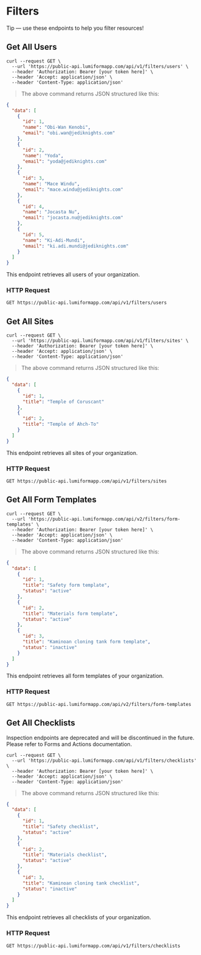 # Filters
<aside class="success">
Tip — use these endpoints to help you filter resources!
</aside>

## Get All Users

```shell
curl --request GET \
  --url 'https://public-api.lumiformapp.com/api/v1/filters/users' \
  --header 'Authorization: Bearer [your token here]' \
  --header 'Accept: application/json' \
  --header 'Content-Type: application/json' 
```

> The above command returns JSON structured like this:

```json
{
  "data": [
    {
      "id": 1,
      "name": "Obi-Wan Kenobi",
      "email": "obi.wan@jediknights.com"
    },
    {
      "id": 2,
      "name": "Yoda",
      "email": "yoda@jediknights.com"
    },
    {
      "id": 3,
      "name": "Mace Windu",
      "email": "mace.windu@jediknights.com"
    },
    {
      "id": 4,
      "name": "Jocasta Nu",
      "email": "jocasta.nu@jediknights.com"
    },
    {
      "id": 5,
      "name": "Ki-Adi-Mundi",
      "email": "ki.adi.mundi@jediknights.com"
    }
  ]
}
```

This endpoint retrieves all users of your organization.

### HTTP Request

`GET https://public-api.lumiformapp.com/api/v1/filters/users`

## Get All Sites

```shell
curl --request GET \
  --url 'https://public-api.lumiformapp.com/api/v1/filters/sites' \
  --header 'Authorization: Bearer [your token here]' \
  --header 'Accept: application/json' \
  --header 'Content-Type: application/json' 
```

> The above command returns JSON structured like this:

```json
{
  "data": [
    {
      "id": 1,
      "title": "Temple of Coruscant"
    },
    {
      "id": 2,
      "title": "Temple of Ahch-To"
    }
  ]
}
```

This endpoint retrieves all sites of your organization.

### HTTP Request

`GET https://public-api.lumiformapp.com/api/v1/filters/sites`


## Get All Form Templates

```shell
curl --request GET \
  --url 'https://public-api.lumiformapp.com/api/v2/filters/form-templates' \
  --header 'Authorization: Bearer [your token here]' \
  --header 'Accept: application/json' \
  --header 'Content-Type: application/json' 
```

> The above command returns JSON structured like this:

```json
{
  "data": [
    {
      "id": 1,
      "title": "Safety form template",
      "status": "active"
    },
    {
      "id": 2,
      "title": "Materials form template",
      "status": "active"
    },
    {
      "id": 3,
      "title": "Kaminoan cloning tank form template",
      "status": "inactive"
    }
  ]
}
```

This endpoint retrieves all form templates of your organization.

### HTTP Request

`GET https://public-api.lumiformapp.com/api/v2/filters/form-templates`


## Get All Checklists
<aside class="warning">
Inspection endpoints are deprecated and will be discontinued in the future. Please refer to Forms and Actions documentation.
</aside>


```shell
curl --request GET \
  --url 'https://public-api.lumiformapp.com/api/v1/filters/checklists' \
  --header 'Authorization: Bearer [your token here]' \
  --header 'Accept: application/json' \
  --header 'Content-Type: application/json' 
```

> The above command returns JSON structured like this:

```json
{
  "data": [
    {
      "id": 1,
      "title": "Safety checklist",
      "status": "active"
    },
    {
      "id": 2,
      "title": "Materials checklist",
      "status": "active"
    },
    {
      "id": 3,
      "title": "Kaminoan cloning tank checklist",
      "status": "inactive"
    }
  ]
}
```

This endpoint retrieves all checklists of your organization.

### HTTP Request

`GET https://public-api.lumiformapp.com/api/v1/filters/checklists`
